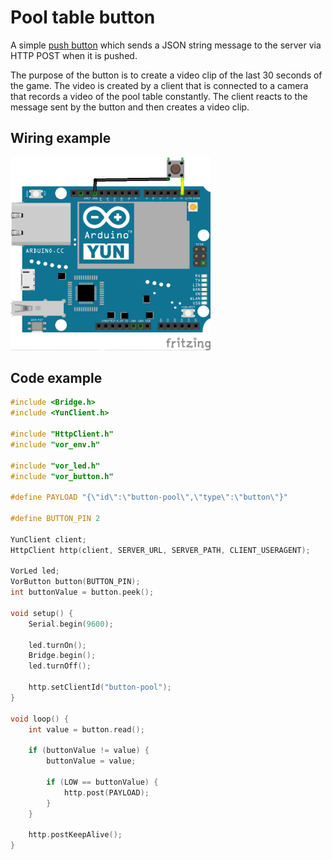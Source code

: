 # Pool table button

A simple [push button](../button) which sends a JSON string message to the server via HTTP POST when it is pushed.

The purpose of the button is to create a video clip of the last 30 seconds of the game. The video is created by a client that is connected to a camera that records a video of the pool table constantly. The client reacts to the message sent by the button and then creates a video clip.

## Wiring example

<img src="../button/button_bb.png" width="320">

## Code example

```cpp
#include <Bridge.h>
#include <YunClient.h>

#include "HttpClient.h"
#include "vor_env.h"

#include "vor_led.h"
#include "vor_button.h"

#define PAYLOAD "{\"id\":\"button-pool\",\"type\":\"button\"}"

#define BUTTON_PIN 2

YunClient client;
HttpClient http(client, SERVER_URL, SERVER_PATH, CLIENT_USERAGENT);

VorLed led;
VorButton button(BUTTON_PIN);
int buttonValue = button.peek();

void setup() {
    Serial.begin(9600);

    led.turnOn();
    Bridge.begin();
    led.turnOff();

    http.setClientId("button-pool");
}

void loop() {
    int value = button.read();

    if (buttonValue != value) {
        buttonValue = value;

        if (LOW == buttonValue) {
            http.post(PAYLOAD);
        }
    }

    http.postKeepAlive();
}
```
